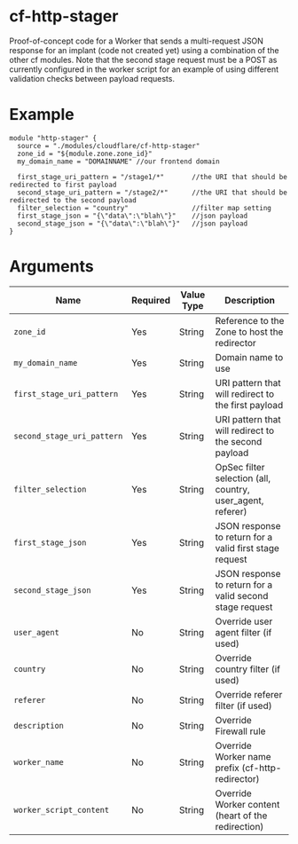 # cf-http-stager

Proof-of-concept code for a Worker that sends a multi-request JSON response for an implant (code not created yet) using a combination of the other cf modules.
Note that the second stage request must be a POST as currently configured in the worker script for an example of using different validation checks between payload requests.

# Example

```hcl
module "http-stager" {
  source = "./modules/cloudflare/cf-http-stager"
  zone_id = "${module.zone.zone_id}"
  my_domain_name = "DOMAINNAME" //our frontend domain
 
  first_stage_uri_pattern = "/stage1/*"       //the URI that should be redirected to first payload
  second_stage_uri_pattern = "/stage2/*"      //the URI that should be redirected to the second payload
  filter_selection = "country"                //filter map setting
  first_stage_json = "{\"data\":\"blah\"}"    //json payload
  second_stage_json = "{\"data\":\"blah\"}"   //json payload
}
```

# Arguments

| Name                      | Required | Value Type | Description
|---------------------------| -------- | ---------- | -----------
|`zone_id`                  | Yes      | String     | Reference to the Zone to host the redirector
|`my_domain_name`           | Yes      | String     | Domain name to use
|`first_stage_uri_pattern`  | Yes      | String     | URI pattern that will redirect to the first payload
|`second_stage_uri_pattern` | Yes      | String     | URI pattern that will redirect to the second payload
|`filter_selection`         | Yes      | String     | OpSec filter selection (all, country, user_agent, referer)
|`first_stage_json`         | Yes      | String     | JSON response to return for a valid first stage request
|`second_stage_json`        | Yes      | String     | JSON response to return for a valid second stage request
|`user_agent`               | No       | String     | Override user agent filter (if used)
|`country`                  | No       | String     | Override country filter (if used)
|`referer`                  | No       | String     | Override referer filter (if used)
|`description`              | No       | String     | Override Firewall rule
|`worker_name`              | No       | String     | Override Worker name prefix (cf-http-redirector)
|`worker_script_content`    | No       | String     | Override Worker content (heart of the redirection)
